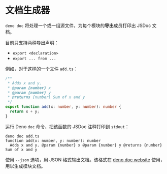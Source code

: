 # 文档生成器

`deno doc` 将处理一个或一组源文件，为每个模块的**导出**成员打印出 JSDoc 文档。

目前只支持两种导出声明：

+ `export <declaration>`
+ `export ... from ...`

例如，对于这样的一个文件 `add.ts`：

```ts
/**
 * Adds x and y.
 * @param {number} x
 * @param {number} y
 * @returns {number} Sum of x and y
 */
export function add(x: number, y: number): number {
  return x + y;
}
```

运行 Deno `doc` 命令，把该函数的 JSDoc 注释打印到 `stdout`：

```shell
deno doc add.ts
function add(x: number, y: number): number
  Adds x and y. @param {number} x @param {number} y @returns {number} Sum of x and y
```

使用 `--json` 选项，用 JSON 格式输出文档。该格式在 [deno doc website](https://github.com/denoland/doc_website) 使用，用以生成模块文档。
